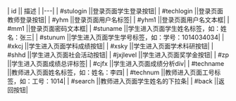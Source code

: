 | id  ||    描述      |
|---|
|  #stulogin ||登录页面学生登录按钮|
|  #techlogin ||登录页面教师登录按钮|
|  #yhm ||登录页面用户名标签|
|  #yhm1 ||登录页面用户名文本框|
|  #mm1 ||登录页面密码文本框|
|  #stuname ||学生进入页面学生姓名标签，如：姓名：张三|
|  #stunum ||学生进入页面学生学号标签，如：学号：1014034034|
|  #xkcj ||学生进入页面学科成绩按钮|
|  #xsky ||学生进入页面学术科研按钮|
|  #shhd ||学生进入页面社会活动按钮|
|  #jxjlevel ||学生进入页面奖学金按钮|
|  #zp ||学生进入页面成绩总评标签|
|  #cjfx ||学生进入页面成绩分析div|
|  #techname ||教师进入页面姓名标签，如：姓名：李四|
|  #technum ||教师进入页面工号标签，如：工号：1014|
|  #search ||教师进入页面学生姓名的下拉条|
|  #back ||返回按钮|